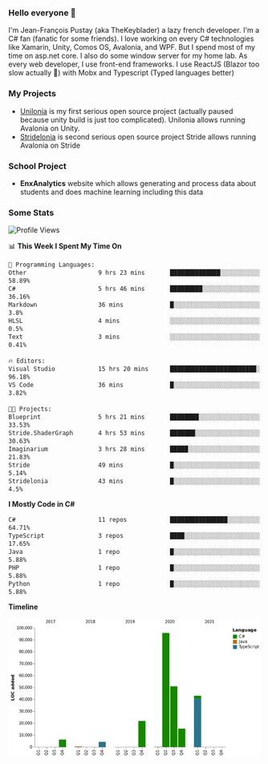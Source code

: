 ### Hello everyone 👋

I'm Jean-François Pustay (aka TheKeyblader) a lazy french developer. I'm a C# fan (fanatic for some friends). I love working on every C# technologies like Xamarin, Unity, Comos OS, Avalonia, and WPF.  But I spend most of my time on asp.net core. I also do some window server for my home lab. As every web developer, I use front-end frameworks. I use ReactJS (Blazor too slow actually 🙂) with Mobx and Typescript (Typed languages better)

### My Projects

* [Unilonia](https://github.com/TheKeyblader/Unilonia) is my first serious open source project (actually paused because unity build is just too complicated).
  Unilonia allows running Avalonia on Unity.
* [Stridelonia](https://github.com/TheKeyblader/Stridelonia) is second serious open source project
  Stride allows running Avalonia on Stride

### School Project

* __EnxAnalytics__ website which allows generating and process data about  students and does machine learning including this data 

### Some Stats

<!--START_SECTION:waka-->
![Profile Views](http://img.shields.io/badge/Profile%20Views-12-blue)

📊 **This Week I Spent My Time On** 

```text
💬 Programming Languages: 
Other                    9 hrs 23 mins       ██████████████░░░░░░░░░░░   58.89% 
C#                       5 hrs 46 mins       █████████░░░░░░░░░░░░░░░░   36.16% 
Markdown                 36 mins             █░░░░░░░░░░░░░░░░░░░░░░░░   3.8% 
HLSL                     4 mins              ░░░░░░░░░░░░░░░░░░░░░░░░░   0.5% 
Text                     3 mins              ░░░░░░░░░░░░░░░░░░░░░░░░░   0.41%

🔥 Editors: 
Visual Studio            15 hrs 20 mins      ████████████████████████░   96.18% 
VS Code                  36 mins             █░░░░░░░░░░░░░░░░░░░░░░░░   3.82%

🐱‍💻 Projects: 
Blueprint                5 hrs 21 mins       ████████░░░░░░░░░░░░░░░░░   33.53% 
Stride.ShaderGraph       4 hrs 53 mins       ███████░░░░░░░░░░░░░░░░░░   30.63% 
Imaginarium              3 hrs 28 mins       █████░░░░░░░░░░░░░░░░░░░░   21.83% 
Stride                   49 mins             █░░░░░░░░░░░░░░░░░░░░░░░░   5.14% 
Stridelonia              43 mins             █░░░░░░░░░░░░░░░░░░░░░░░░   4.5%

```

**I Mostly Code in C#** 

```text
C#                       11 repos            ████████████████░░░░░░░░░   64.71% 
TypeScript               3 repos             ████░░░░░░░░░░░░░░░░░░░░░   17.65% 
Java                     1 repo              █░░░░░░░░░░░░░░░░░░░░░░░░   5.88% 
PHP                      1 repo              █░░░░░░░░░░░░░░░░░░░░░░░░   5.88% 
Python                   1 repo              █░░░░░░░░░░░░░░░░░░░░░░░░   5.88%

```


**Timeline**

![Chart not found](https://raw.githubusercontent.com/TheKeyblader/TheKeyblader/main/charts/bar_graph.png) 


<!--END_SECTION:waka-->

<!--
**TheKeyblader/TheKeyblader** is a ✨ _special_ ✨ repository because its `README.md` (this file) appears on your GitHub profile.

Here are some ideas to get you started:

- 🔭 I’m currently working on ...
- 🌱 I’m currently learning ...
- 👯 I’m looking to collaborate on ...
- 🤔 I’m looking for help with ...
- 💬 Ask me about ...
- 📫 How to reach me: ...
- 😄 Pronouns: ...
- ⚡ Fun fact: ...
-->

